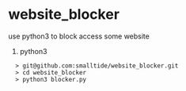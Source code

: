 # website_blocker
use python3 to block access some website

1. python3

```
  > git@github.com:smalltide/website_blocker.git
  > cd website_blocker
  > python3 blocker.py
```

